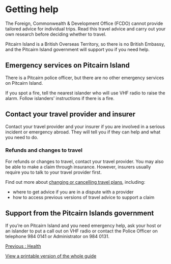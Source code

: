 # Getting help

The Foreign, Commonwealth & Development Office (FCDO) cannot provide tailored advice for individual trips. Read this travel advice and carry out your own research before deciding whether to travel.

Pitcairn Island is a British Overseas Territory, so there is no British Embassy, and the Pitcairn Island government will support you if you need help.

## Emergency services on Pitcairn Island

There is a Pitcairn police officer, but there are no other emergency services on Pitcairn Island.

If you spot a fire, tell the nearest islander who will use VHF radio to raise the alarm. Follow islanders’ instructions if there is a fire.

## Contact your travel provider and insurer

Contact your travel provider and your insurer if you are involved in a serious incident or emergency abroad. They will tell you if they can help and what you need to do.

### Refunds and changes to travel

For refunds or changes to travel, contact your travel provider. You may also be able to make a claim through insurance. However, insurers usually require you to talk to your travel provider first.

Find out more about [changing or cancelling travel plans](https://www.gov.uk/guidance/about-foreign-commonwealth-development-office-travel-advice#changing-or-cancelling-travel-plans), including:

* where to get advice if you are in a dispute with a provider
* how to access previous versions of travel advice to support a claim

## Support from the Pitcairn Islands government

If you’re on Pitcairn Island and you need emergency help, ask your host or an islander to put a call out on VHF radio or contact the Police Officer on telephone 984 0141 or Administrator on 984 0131.

[Previous
:
Health](/foreign-travel-advice/pitcairn-island/health)

[View a printable version of the whole guide](/foreign-travel-advice/pitcairn-island/print)
